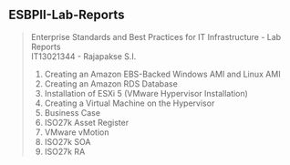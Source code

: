 ## ESBPII-Lab-Reports 
> Enterprise Standards and Best Practices for IT Infrastructure - Lab Reports <br/>
> IT13021344 - Rajapakse S.I.
>
> 1. Creating an Amazon EBS-Backed Windows AMI and Linux AMI
> 2. Creating an Amazon RDS Database
> 3. Installation of ESXi 5 (VMware Hypervisor Installation) 
> 4. Creating a Virtual Machine on the Hypervisor
> 5. Business Case
> 6. ISO27k Asset Register
> 7. VMware vMotion
> 8. ISO27k SOA
> 9. ISO27k RA
